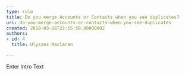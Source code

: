```yaml
---
type: rule
title: Do you merge Accounts or Contacts when you see duplicates?
uri: do-you-merge-accounts-or-contacts-when-you-see-duplicates
created: 2018-03-26T22:55:50.0000000Z
authors:
- id: 4
  title: Ulysses Maclaren

---
```




<span class='intro'> Enter Intro Text </span>




